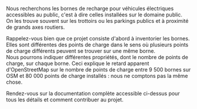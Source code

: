 Nous recherchons les bornes de recharge pour véhicules électriques accessibles au public, c'est à dire celles installées sur le domaine public.  
On les trouve souvent sur les trottoirs ou les parkings publics et à proximité de grands axes routiers.

Rappelez-vous bien que ce projet consiste d'abord à inventorier les bornes. Elles sont différentes des points de charge dans le sens où plusieurs points de charge différents peuvent se trouver sur une même borne.  
Nous pourrons indiquer différentes propriétés, dont le nombre de points de charge, sur chaque borne.
Ceci explique le retard apparent d'OpenStreetMap sur le nombre de points de charge entre 9 500 bornes sur OSM et 80 000 points de charge installés : nous ne comptons pas la même chose.  

Rendez-vous sur la documentation complète accessible ci-dessus pour tous les détails et comment contribuer au projet.